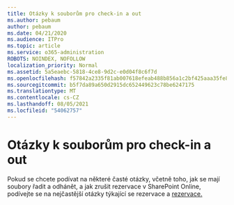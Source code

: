 ```yaml
---
title: Otázky k souborům pro check-in a out
ms.author: pebaum
author: pebaum
ms.date: 04/21/2020
ms.audience: ITPro
ms.topic: article
ms.service: o365-administration
ROBOTS: NOINDEX, NOFOLLOW
localization_priority: Normal
ms.assetid: 5a5eaebc-5818-4ce8-9d2c-e0d04f8c6f7d
ms.openlocfilehash: f57842a2335f81ab007618efeab488b856a1c2bf425aaa35fe8912dcece25c7e
ms.sourcegitcommit: b5f7da89a650d2915dc652449623c78be6247175
ms.translationtype: MT
ms.contentlocale: cs-CZ
ms.lasthandoff: 08/05/2021
ms.locfileid: "54062757"
---
```

# <a name="questions-about-check-in-and-out-files"></a>Otázky k souborům pro check-in a out

Pokud se chcete podívat na některé časté otázky, včetně toho, jak se mají soubory řadit a odhánět, a jak zrušit rezervace v SharePoint Online, podívejte se na nejčastější otázky týkající se rezervace a [rezervace.](https://go.microsoft.com/fwlink/?linkid=2018786)
  

